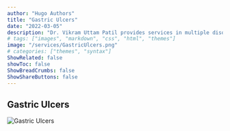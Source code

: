 ```yaml
---
author: "Hugo Authors"
title: "Gastric Ulcers"
date: "2022-03-05"
description: "Dr. Vikram Uttam Patil provides services in multiple disorders"
# tags: ["images", "markdown", "css", "html", "themes"]
image: "/services/GastricUlcers.png"
# categories: ["themes", "syntax"]
ShowRelated: false
showToc: false
ShowBreadCrumbs: false
ShowShareButtons: false
---
```


## Gastric Ulcers

![Gastric Ulcers](/services/GastricUlcers.png)
